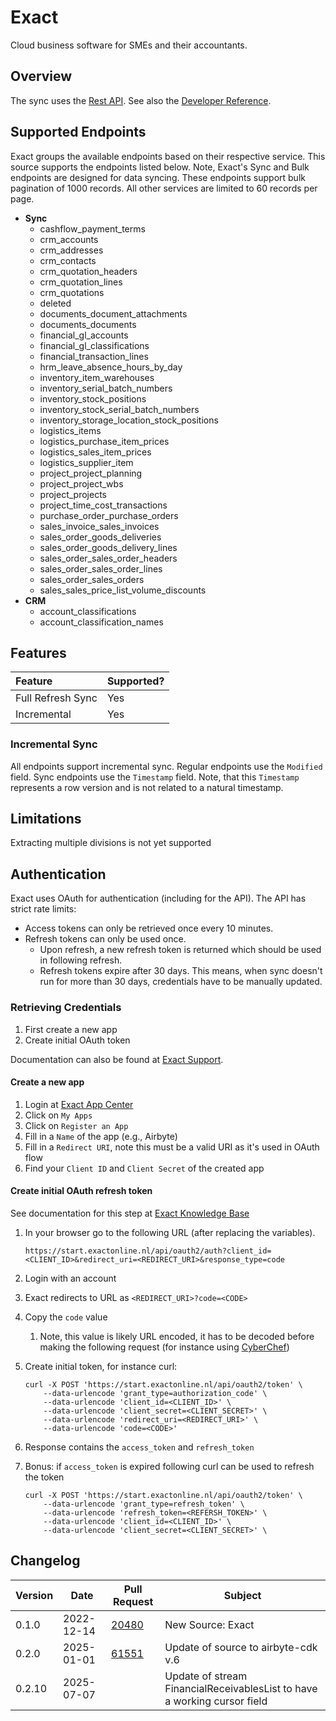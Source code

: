 # Exact

Cloud business software for SMEs and their accountants.

## Overview

The sync uses the [Rest API](https://start.exactonline.nl/docs/HlpRestAPIResources.aspx?SourceAction=10). See also
the [Developer Reference](https://support.exactonline.com/community/s/knowledge-base#All-All-DNO-Content-gettingstarted).

## Supported Endpoints

Exact groups the available endpoints based on their respective service. This source supports the endpoints listed below.
Note, Exact's Sync and Bulk endpoints are designed for data syncing. These endpoints support bulk pagination of 1000
records. All other services are limited to 60 records per page.

- **Sync**
    - cashflow_payment_terms
    - crm_accounts
    - crm_addresses
    - crm_contacts
    - crm_quotation_headers
    - crm_quotation_lines
    - crm_quotations
    - deleted
    - documents_document_attachments
    - documents_documents
    - financial_gl_accounts
    - financial_gl_classifications
    - financial_transaction_lines
    - hrm_leave_absence_hours_by_day
    - inventory_item_warehouses
    - inventory_serial_batch_numbers
    - inventory_stock_positions
    - inventory_stock_serial_batch_numbers
    - inventory_storage_location_stock_positions
    - logistics_items
    - logistics_purchase_item_prices
    - logistics_sales_item_prices
    - logistics_supplier_item
    - project_project_planning
    - project_project_wbs
    - project_projects
    - project_time_cost_transactions
    - purchase_order_purchase_orders
    - sales_invoice_sales_invoices
    - sales_order_goods_deliveries
    - sales_order_goods_delivery_lines
    - sales_order_sales_order_headers
    - sales_order_sales_order_lines
    - sales_order_sales_orders
    - sales_sales_price_list_volume_discounts
- **CRM**
    - account_classifications
    - account_classification_names

## Features

| Feature           | Supported? |
|:------------------|:-----------|
| Full Refresh Sync | Yes        |
| Incremental       | Yes        |

### Incremental Sync

All endpoints support incremental sync. Regular endpoints use the `Modified` field. Sync endpoints use the `Timestamp`
field. Note, that this `Timestamp` represents a row version and is not related to a natural timestamp.

## Limitations

Extracting multiple divisions is not yet supported

## Authentication

Exact uses OAuth for authentication (including for the API). The API has strict rate limits:

- Access tokens can only be retrieved once every 10 minutes.
- Refresh tokens can only be used once.
    - Upon refresh, a new refresh token is returned which should be used in following refresh.
    - Refresh tokens expire after 30 days. This means, when sync doesn't run for more than 30 days, credentials have to
      be manually updated.

### Retrieving Credentials

1. First create a new app
2. Create initial OAuth token

Documentation can also be found
at [Exact Support](https://support.exactonline.com/community/s/knowledge-base#All-All-DNO-Content-oauth-eol-oauth-dev-impleovervw).

#### Create a new app

1. Login at [Exact App Center](https://apps.exactonline.com)
2. Click on `My Apps`
3. Click on `Register an App`
4. Fill in a `Name` of the app (e.g., Airbyte)
5. Fill in a `Redirect URI`, note this must be a valid URI as it's used in OAuth flow
6. Find your `Client ID` and `Client Secret` of the created app

#### Create initial OAuth refresh token

See documentation for this step
at [Exact Knowledge Base](https://support.exactonline.com/community/s/knowledge-base#All-All-DNO-Content-oauth-eol-oauth-devstep2)

1. In your browser go to the following URL (after replacing the variables).

   `https://start.exactonline.nl/api/oauth2/auth?client_id=<CLIENT_ID>&redirect_uri=<REDIRECT_URI>&response_type=code`

2. Login with an account
3. Exact redirects to URL as `<REDIRECT_URI>?code=<CODE>`
4. Copy the `code` value
    1. Note, this value is likely URL encoded, it has to be decoded before making the following request (for instance
       using [CyberChef](https://cyberchef.org/#recipe=URL_Decode()))
5. Create initial token, for instance curl:

    ```
    curl -X POST 'https://start.exactonline.nl/api/oauth2/token' \
        --data-urlencode 'grant_type=authorization_code' \
        --data-urlencode 'client_id=<CLIENT_ID>' \
        --data-urlencode 'client_secret=<CLIENT_SECRET>' \
        --data-urlencode 'redirect_uri=<REDIRECT_URI>' \
        --data-urlencode 'code=<CODE>'
    ```

6. Response contains the `access_token` and `refresh_token`
7. Bonus: if `access_token` is expired following curl can be used to refresh the token

    ```
    curl -X POST 'https://start.exactonline.nl/api/oauth2/token' \
        --data-urlencode 'grant_type=refresh_token' \
        --data-urlencode 'refresh_token=<REFERSH_TOKEN>' \
        --data-urlencode 'client_id=<CLIENT_ID>' \
        --data-urlencode 'client_secret=<CLIENT_SECRET>' \
    ```

## Changelog

| Version | Date       | Pull Request                                              | Subject                                                                  |
|---------|------------|-----------------------------------------------------------|--------------------------------------------------------------------------|
| 0.1.0   | 2022-12-14 | [20480](https://github.com/airbytehq/airbyte/pull/20480)  | New Source: Exact                                                        | 
| 0.2.0   | 2025-01-01 | [61551](https://github.com/airbytehq/airbyte/pull/61551)  | Update of source to airbyte-cdk v.6                                      |
| 0.2.10  | 2025-07-07 |                                                           | Update of stream FinancialReceivablesList to have a working cursor field |

